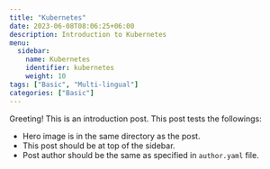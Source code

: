 ```yaml
---
title: "Kubernetes"
date: 2023-06-08T08:06:25+06:00
description: Introduction to Kubernetes
menu:
  sidebar:
    name: Kubernetes
    identifier: kubernetes
    weight: 10
tags: ["Basic", "Multi-lingual"]
categories: ["Basic"]
---
```


Greeting! This is an introduction post. This post tests the followings:

- Hero image is in the same directory as the post.
- This post should be at top of the sidebar.
- Post author should be the same as specified in `author.yaml` file.